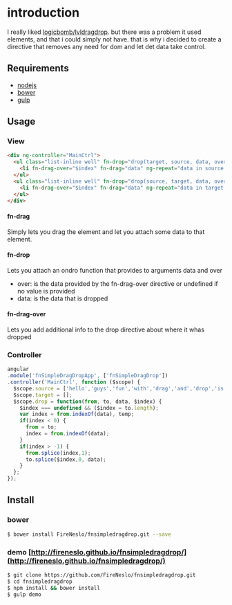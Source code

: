 # introduction
I really liked [logicbomb/lvldragdrop](https://github.com/logicbomb/lvldragdrop).
but there was a problem it used elements, and that i could simply not have.
that is why i decided to create a directive that removes any need for dom and let det data take control.

## Requirements
* [nodejs](http://nodejs.org)
* [bower](http://bower.io)
* [gulp](http://gulpjs.com)

## Usage

### View

```html
<div ng-controller="MainCtrl">
  <ul class="list-inline well" fn-drop="drop(target, source, data, over)">
    <li fn-drag-over="$index" fn-drag="data" ng-repeat="data in source track by $index">{{data}}</li>
  </ul>
  <ul class="list-inline well" fn-drop="drop(source, target, data, over)">
    <li fn-drag-over="$index" fn-drag="data" ng-repeat="data in target track by $index">{{data}}</li>
  </ul>
</div>
```

#### fn-drag
Simply lets you drag the element and let you attach some data to that element.

#### fn-drop
Lets you attach an ondro function that provides to arguments data and over

* over: is the data provided by the fn-drag-over directive or undefined if no value is provided
* data: is the data that is dropped

#### fn-drag-over
Lets you add additional info to the drop directive about where it whas dropped

### Controller

```js
angular
.module('fnSimpleDragDropApp', ['fnSimpleDragDrop'])
.controller('MainCtrl', function ($scope) {
  $scope.source = ['hello','guys','fun','with','drag','and','drop','is','it','not?'];
  $scope.target = [];
  $scope.drop = function(from, to, data, $index) {
    $index === undefined && ($index = to.length);
    var index = from.indexOf(data), temp;
    if(index < 0) {
      from = to;
      index = from.indexOf(data);
    }
    if(index > -1) {
      from.splice(index,1);
      to.splice($index,0, data);
    }
  };
});
```

## Install

### bower
``` bash
$ bower install FireNeslo/fnsimpledragdrop.git --save
```

### demo [http://fireneslo.github.io/fnsimpledragdrop/](http://fireneslo.github.io/fnsimpledragdrop/)
``` bash
$ git clone https://github.com/FireNeslo/fnsimpledragdrop.git
$ cd fnsimpledragdrop
$ npm install && bower install
$ gulp demo
```